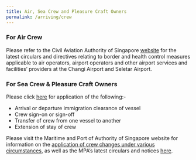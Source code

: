 ```yaml
---
title: Air, Sea Crew and Pleasure Craft Owners
permalink: /arriving/crew
---
```


### For Air Crew

Please refer to the Civil Aviation Authority of Singapore <a href="https://www.caas.gov.sg/legislation-regulations/covid-19-publications">website</a> for the latest circulars and directives relating to border and health control measures applicable to air operators, airport operators and other airport services and facilities’ providers at the Changi Airport and Seletar Airport.

### For Sea Crew & Pleasure Craft Owners

Please click <a href="https://www.ica.gov.sg/enter-depart/at-our-checkpoints/sea_crew_info">here</a> for application of the following:-
<ul style="list-style-type: disc;">
	<li>Arrival or departure immigration clearance of vessel</li>
	<li>Crew sign-on or sign-off</li>
	<li>Transfer of crew from one vessel to another</li>
	<li>Extension of stay of crew</li>
</ul>

Please visit the Maritime and Port of Authority of Singapore website for information on the <a href="https://www.mpa.gov.sg/web/portal/home/port-of-singapore/operations/crew-change">application of crew changes under various circumstances</a>, as well as the MPA’s latest circulars and notices <a href="https://www.mpa.gov.sg/web/portal/home/maritime-singapore/what-maritime-singapore-offers/covid-19_for_maritime_community"> here</a>.